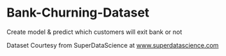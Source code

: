 # Bank-Churning-Dataset
Create model &amp; predict which customers will exit bank or not

Dataset Courtesy from SuperDataScience at www.superdatascience.com

